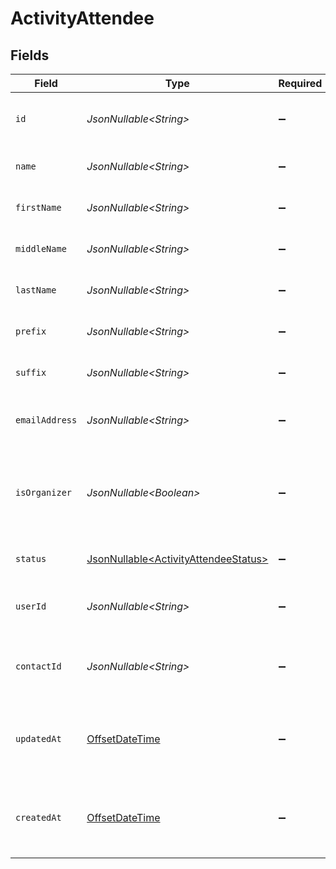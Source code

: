 # ActivityAttendee


## Fields

| Field                                                                                      | Type                                                                                       | Required                                                                                   | Description                                                                                | Example                                                                                    |
| ------------------------------------------------------------------------------------------ | ------------------------------------------------------------------------------------------ | ------------------------------------------------------------------------------------------ | ------------------------------------------------------------------------------------------ | ------------------------------------------------------------------------------------------ |
| `id`                                                                                       | *JsonNullable\<String>*                                                                    | :heavy_minus_sign:                                                                         | Unique identifier for the attendee                                                         | 12345                                                                                      |
| `name`                                                                                     | *JsonNullable\<String>*                                                                    | :heavy_minus_sign:                                                                         | Full name of the attendee                                                                  | Elon Musk                                                                                  |
| `firstName`                                                                                | *JsonNullable\<String>*                                                                    | :heavy_minus_sign:                                                                         | First name of the attendee                                                                 | Elon                                                                                       |
| `middleName`                                                                               | *JsonNullable\<String>*                                                                    | :heavy_minus_sign:                                                                         | Middle name of the attendee                                                                | D.                                                                                         |
| `lastName`                                                                                 | *JsonNullable\<String>*                                                                    | :heavy_minus_sign:                                                                         | Last name of the attendee                                                                  | Musk                                                                                       |
| `prefix`                                                                                   | *JsonNullable\<String>*                                                                    | :heavy_minus_sign:                                                                         | Prefix of the attendee                                                                     | Mr.                                                                                        |
| `suffix`                                                                                   | *JsonNullable\<String>*                                                                    | :heavy_minus_sign:                                                                         | Suffix of the attendee                                                                     | PhD                                                                                        |
| `emailAddress`                                                                             | *JsonNullable\<String>*                                                                    | :heavy_minus_sign:                                                                         | Email address of the attendee                                                              | elon@musk.com                                                                              |
| `isOrganizer`                                                                              | *JsonNullable\<Boolean>*                                                                   | :heavy_minus_sign:                                                                         | Whether the attendee is the organizer of the activity                                      | true                                                                                       |
| `status`                                                                                   | [JsonNullable\<ActivityAttendeeStatus>](../../models/components/ActivityAttendeeStatus.md) | :heavy_minus_sign:                                                                         | Status of the attendee                                                                     | accepted                                                                                   |
| `userId`                                                                                   | *JsonNullable\<String>*                                                                    | :heavy_minus_sign:                                                                         | The identifier for a related user                                                          | 12345                                                                                      |
| `contactId`                                                                                | *JsonNullable\<String>*                                                                    | :heavy_minus_sign:                                                                         | The identifier for a related contact                                                       | 12345                                                                                      |
| `updatedAt`                                                                                | [OffsetDateTime](https://docs.oracle.com/javase/8/docs/api/java/time/OffsetDateTime.html)  | :heavy_minus_sign:                                                                         | The last time the attendee was updated (ISO 8601)                                          | 2017-08-12T20:43:21.291Z                                                                   |
| `createdAt`                                                                                | [OffsetDateTime](https://docs.oracle.com/javase/8/docs/api/java/time/OffsetDateTime.html)  | :heavy_minus_sign:                                                                         | The time the attendee was created (ISO 8601)                                               | 2017-08-12T20:43:21.291Z                                                                   |